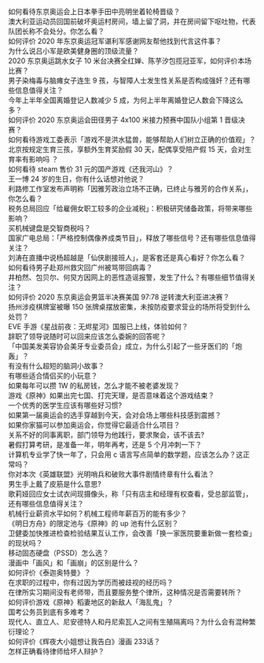 如何看待东京奥运会上日本拳手田中亮明坐着轮椅晋级？  
澳大利亚运动员回国前破坏奥运村房间，墙上留了洞，并在房间留下呕吐物，代表队团长称不会处分。你怎么看？  
如何评价 2020 年东京奥运冠军谌利军感谢网友帮他找到代言这件事？  
为什么说吕小军是欧美健身圈的顶级流量？  
2020 东京奥运跳水女子 10 米台决赛全红婵、陈芋汐包揽冠亚军，如何评价本场比赛？  
男子染梅毒与脑瘫女子连生 9 孩，与智障人士发生性关系是否构成强奸？还有哪些信息值得关注？  
今年上半年全国离婚登记人数减少 5 成，为何上半年离婚登记人数会下降这么多？  
如何评价 2020 东京奥运会田径男子 4x100 米接力预赛中国队小组第 1 晋级决赛？  
如何看待游戏工委表示「游戏不是洪水猛兽，能够帮助人们树立正确的价值观」？  
北京按规定生育三孩，享额外生育奖励假 30 天，配偶享受陪产假 15 天，会对生育率有影响吗 ？  
如何看待 steam 售价 31 元的国产游戏《还我河山》？  
王一博 24 岁的生日，你有什么话想对他说？  
利路修工作室发布声明称「因雅芳政治立场不正确，已终止与雅芳的合作关系」，你怎么看？  
税务总局回应「给雇佣女职工较多的企业减税」：积极研究储备政策，将带来哪些影响？  
买机械键盘是交智商税吗？  
国家广电总局：「严格控制偶像养成类节目」，释放了哪些信号？还有哪些信息值得关注？  
刘涛在直播中说杨超越是「仙侠剧接班人」，是客套还是真心看好？你怎么看？  
如何看待男子赴郑州救灾回广州被骂带回病毒？  
井柏然、包贝尔、何炅方因网上的恶性造谣报警，发生了什么？有哪些细节值得关注？  
如何评价 2020 东京奥运会男篮半决赛美国 97:78 逆转澳大利亚进决赛？  
扬州涉疫棋牌室被曝 150 张牌桌摆放密集，未按防疫要求营业的场所将受到什么处罚？  
EVE 手游《星战前夜：无烬星河》国服已上线，体验如何？  
辞职了领导说随时可以回来应该怎么委婉的回答呢？  
「中国美发美容协会美牙专业委员会」成立，为什么引起了一些牙医们的「炮轰」？  
有没有什么超短的脑洞小故事？  
有哪些适合情侣买的小玩意？  
如果每年可以攒 1W 的私房钱，怎么才能不被老婆发现？  
游戏《原神》如果出完七国、打完天理，是否意味着这个游戏结束？  
一个优秀的医学生应该有哪些好习惯?  
如果第一届奥运会的选手穿越到今天，会对会场上哪些科技感到震撼？  
如果你家猫可以参加奥运会，你觉得它最适合什么项目？  
关系不好的同事离职，部门领导为他践行，要求聚会，该不该去?  
暑假打算考研，是准备一年，明年再考，还是 5 个月冲刺一下？  
计算机专业学了快一年了，只会用 c 语言写点简单的数学题，应该怎么办？这正常吗？  
你对本次《英雄联盟》光明哨兵和破败大事件剧情终章有什么看法？  
男生手上戴了皮筋是什么意思?  
歌莉娅回应女士试衣间现摄像头，称「只有店主和经理有权查看，受总部监管」，还有哪些信息值得关注？  
机械行业薪资水平如何？机械工程师年薪百万的能有多少？  
《明日方舟》的限定池与《原神》的 up 池有什么区别？  
卫健委加快推进检查检验结果互认工作，会改善「换一家医院要重新做一套检查」的现状吗？  
移动固态硬盘（PSSD）怎么选？  
漫画中「画风」和「画崩」的区别是什么？  
如何评价《泰迦奥特曼》？  
在求职的过程中，你有过因为学历而被歧视的经历吗？  
在律所实习期间没有老师带，而且要服务整个律所，这种情况是否需要转所？  
如何评价游戏《原神》稻妻地区的新敌人「海乱鬼」？  
国考公务员到底有多难考？  
现代人、直立人、尼安德特人和丹尼索瓦人之间有生殖隔离吗？为什么会有混种繁衍理论？  
如何评价《辉夜大小姐想让我告白》漫画 233话？  
怎样正确看待律师给坏人辩护？  
